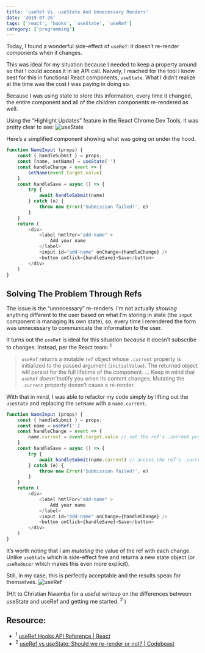 ```yaml
---
title: 'useRef Vs. useState And Unnecessary Renders'
date: '2019-07-26'
tags: ['react', 'hooks', 'useState', 'useRef']
category: ['programming']
---
```

Today, I found a wonderful side-effect of `useRef`: it doesn’t re-render components when it changes.

This was ideal for my situation because I needed to keep a property around so that I could access it in an API call. Naively, I reached for the tool I know best for this in functional React components,  `useState`.  What I didn’t realize at the time was the cost I was paying in doing so.

Because I was using state to store this information, every time it changed, the entire component and all of the children components re-rendered as well.

Using the “Highlight Updates” feature in the React Chrome Dev Tools, it was pretty clear to see:
![`useState`](https://media.giphy.com/media/f9MOvbfziDhl3NDRNL/giphy.gif)

Here’s a simplified component showing what was going on under the hood.
``` javascript
function NameInput (props) {
    const { handleSubmit } = props;
    const [name, setName] = useState('')
    const handleChange = event => {
        setName(event.target.value)
    }
    const handleSave = async () => {
        try {
            await handleSubmit(name)
        } catch (e) {
            throw new Error('Submission failed!', e)
        }
    }
    return (
        <div>
            <label hmtlFor="add-name" >
                Add your name
            </label>
            <input id="add-name" onChange={handleChange} />
            <button onClick={handleSave}>Save</button>
        </div>
    )
}
```

## Solving The Problem Through Refs
The issue is the “unnecessary” re-renders. I’m not actually _showing_ anything different to the user based on what I’m storing in state (the `input` component is managing its own state), so, every time I rerendered the form was unnecessary to communicate the information to the user.

It turns out the `useRef` is ideal for this situation _because_ it doesn’t subscribe to changes. Instead, per the React team: <sup>1</sup>
> `useRef` returns a mutable `ref` object whose `.current` property is initialized to the passed argument (`initialValue`). The returned object will persist for the full lifetime of the component.
> …
> Keep in mind that `useRef` *doesn’t*notify you when its content changes. Mutating the `.current` property doesn’t cause a re-render.

With that in mind, I was able to refactor my code simply by lifting out the `useState` and replacing the `setName` with a `name.current`.
```javascript
function NameInput (props) {
    const { handleSubmit } = props;
    const name = useRef('')
    const handleChange = event => {
        name.current = event.target.value // set the ref's .current property
    }
    const handleSave = async () => {
        try {
            await handleSubmit(name.current) // access the ref's .current property
        } catch (e) {
            throw new Error('Submission failed!', e)
        }
    }
    return (
        <div>
            <label hmtlFor="add-name" >
                Add your name
            </label>
            <input id="add-name" onChange={handleChange} />
            <button onClick={handleSave}>Save</button>
        </div>
    )
}
```

It’s worth noting that I am _mutating_ the value of the ref with each change. Unlike `useState` which is side-effect free and returns a new state object (or `useReducer` which makes this even more explicit).

Still, in my case, this is perfectly acceptable and the results speak for themselves.
![`useRef`](https://media.giphy.com/media/ZD8R50KA3GxNtQ3xhm/giphy.gif)

(H/t to Christian Nwamba for a useful writeup on the differences between useState and useRef and getting me started. <sup>2</sup> )

## Resource:
* <sup>1</sup> [useRef Hooks API Reference | React](https://reactjs.org/docs/hooks-reference.html#useref)
* <sup>2</sup> [useRef vs useState: Should we re-render or not? | Codebeast](https://www.codebeast.dev/usestate-vs-useref-re-render-or-not/)

